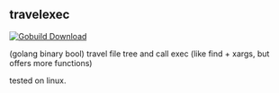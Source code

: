 ## travelexec
[![Gobuild Download](http://gobuild.io/badge/github.com/shxsun/travelexec/download.png)](http://gobuild.io/github.com/shxsun/travelexec)

(golang binary bool) travel file tree and call exec (like find + xargs, but offers more functions)

tested on linux.
